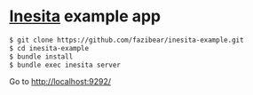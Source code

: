 # [Inesita](https://github.com/fazibear/inesita) example app

```sh
$ git clone https://github.com/fazibear/inesita-example.git
$ cd inesita-example
$ bundle install
$ bundle exec inesita server
```

Go to [http://localhost:9292/](http://localhost:9292/)

